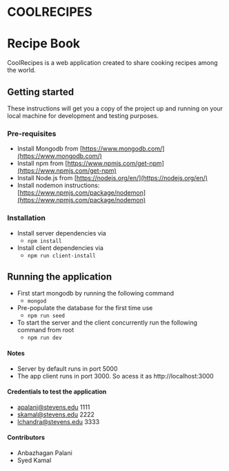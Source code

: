 # COOLRECIPES

# Recipe Book
CoolRecipes is a web application created to share cooking recipes among the world.

## Getting started
These instructions will get you a copy of the project up and running on your local machine for development and testing purposes.

### Pre-requisites
+ Install Mongodb from [https://www.mongodb.com/](https://www.mongodb.com/)
+ Install npm from [https://www.npmjs.com/get-npm](https://www.npmjs.com/get-npm)
+ Install Node.js from [https://nodejs.org/en/](https://nodejs.org/en/)
+ Install nodemon instructions: [https://www.npmjs.com/package/nodemon](https://www.npmjs.com/package/nodemon)

### Installation
+ Install server dependencies via 
    + ```npm install```
+ Install client dependencies via 
    + ```npm run client-install```


## Running the application
+ First start mongodb by running the following command 
    + ```mongod```
+ Pre-populate the database for the first time use
    + ```npm run seed```
+ To start the server and the client concurrently run the following command from root
    + ```npm run dev```

#### Notes
+ Server by default runs in port 5000
+ The app client runs in port 3000. So acess it as http://localhost:3000
    
#### Credentials to test the application
+ apalani@stevens.edu   1111
+ skamal@stevens.edu    2222
+ lchandra@stevens.edu  3333

#### Contributors
+ Anbazhagan Palani
+ Syed Kamal